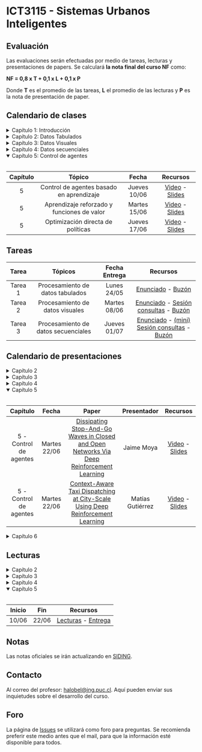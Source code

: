 # ICT3115 - Sistemas Urbanos Inteligentes

<!-- ## Video y tutoriales

1. [Tutorial CMD](https://www.youtube.com/watch?v=qgFmMU6Pukc) 
1. [Tutorial Instalación Python y Jupyter](https://www.youtube.com/watch?v=FxHoi_ZRV4s) -->



## Evaluación

Las evaluaciones serán efectuadas por medio de tareas, lecturas y presentaciones de papers. Se calculará **la nota final del curso NF** como:

  **NF = 0,8 x T + 0,1 x L + 0,1 x P**

 Donde **T** es el promedio de las tareas, **L** el promedio de las lecturas y **P** es la nota de presentación de paper.


## Calendario de clases

<details>
<summary>Capítulo 1: Introducción</summary>
<br>
 
| Capítulo |	Tópico           | Fecha          | Recursos |
| :-:      | :-:               | :-:          | :-:      |
| 1        | Introducción      | Jueves 18/03 | [Video](https://youtu.be/jDW_kl3n4B0) - [Slides](../../blob/main/Clases/Capítulo%201/01%20-%20Introducción.pdf) |
| 1        | Fundamentos de ML Parte 1| Martes 23/03 | [Video](https://youtu.be/T5fmQMDJfDA) - [Slides](../../blob/main/Clases/Capítulo%201/02%20-%20Fundamentos%20de%20Machine%20Learning%20Parte%201.pdf)|
| 1        | Fundamentos de ML Parte 2| Jueves 25/03 | [Video](https://youtu.be/KV7Xke_LEsU) - [Slides](../../blob/main/Clases/Capítulo%201/03%20-%20Fundamentos%20de%20Machine%20Learning%20Parte%202.pdf) - [Código](../../tree/main/Clases/Capítulo%201/Ejemplos)|
| 1        | Fundamentos de ML Parte 3| Martes 30/03 | [Video](https://youtu.be/zSL2A7LIu0I) - [Slides](../../blob/main/Clases/Capítulo%201/04%20-%20Fundamentos%20de%20Machine%20Learning%20Parte%203.pdf) - [Ejemplos](../../tree/main/Clases/Capítulo%201/Ejemplos) |
 
</details>
 
<details>
<summary>Capítulo 2: Datos Tabulados</summary>
<br>
 
| Capítulo |	Tópico           | Fecha          | Recursos |
| :-:      | :-:               | :-:          | :-:      |
| 2        | Introducción a Redes Neuronales Parte 1| Jueves 01/04 | [Video](https://youtu.be/ErjP0V_DgTQ) - [Slides](../../blob/main/Clases/Capítulo%202/01%20-%20Introducción%20a%20Redes%20Neuronales%20Parte%201.pdf)|
| 2        | Introducción a Redes Neuronales Parte 2| Martes 06/04 | [Video](https://youtu.be/BIhl1QA1nkA) - [Slides](../../blob/main/Clases/Capítulo%202/02%20-%20Introducción%20a%20Redes%20Neuronales%20Parte%202.pdf) - [Ejemplos](../../tree/main/Clases/Capítulo%202/Ejemplos)|
| 2        | Árboles y Ensambles Parte 1| Jueves 08/04 | [Video](https://youtu.be/pQKIhLMYuGw) - [Slides](../../blob/main/Clases/Capítulo%202/03%20-%20Árboles%20y%20Ensambles.pdf) - [Ejemplos](../../blob/main/Clases/Capítulo%202/Ejemplos/02%20-%20árboles_y_ensambles.ipynb)|
| 2        | Árboles y Ensambles Parte 2| Martes 13/04 | [Video](https://youtu.be/ps5eqcwFUlA) - [Slides](../../blob/main/Clases/Capítulo%202/03%20-%20Árboles%20y%20Ensambles.pdf) - [Ejemplos](../../blob/main/Clases/Capítulo%202/Ejemplos/02%20-%20árboles_y_ensambles.ipynb)|
| 2        | Redes Neuronales y Datos Tabulados| Jueves 15/04 | [Video](https://youtu.be/P1Vx5goB5RI) - [Slides](../../blob/main/Clases/Capítulo%202/04%20-%20Redes%20Neuronales%20y%20Datos%20Tabulados.pdf) - [Ejemplos](../../blob/main/Clases/Capítulo%202/Ejemplos/03%20-%20embeddings.ipynb) |

</details>

<details>
<summary>Capítulo 3: Datos Visuales</summary>
<br>
 
| Capítulo |	Tópico           | Fecha          | Recursos |
| :-:      | :-:               | :-:          | :-:      |
| 3        | Redes Convolucionales para Datos Visuales Parte 1 | Jueves 22/04 | [Video](https://youtu.be/MUUnrXiUMMQ) - [Slides](../../blob/main/Clases/Capítulo%203/01%20-%20Redes%20Convolucionales%20para%20Datos%20Visuales.pdf) - [Ejemplos](../../blob/main/Clases/Capítulo%203/Ejemplos/01%20-%20CNNs.ipynb) |
| 3        | Redes Convolucionales para Datos Visuales Parte 2 | Martes 27/04 | [Video](https://youtu.be/D3RdEOWyQOc) - [Slides](../../blob/main/Clases/Capítulo%203/01%20-%20Redes%20Convolucionales%20para%20Datos%20Visuales.pdf) - [Ejemplos](../../blob/main/Clases/Capítulo%203/Ejemplos/02%20-%20transfer_learning.ipynb) |
| 3        | Segmentación Semántica | Jueves 29/04 | [Video](https://youtu.be/TCqUaVEV-XU) - [Slides](../../blob/main/Clases/Capítulo%203/02%20-%20Segmentación%20Semántica.pdf) - Ejemplos |
| 3        | Aprendizaje Multitarea | Martes 04/05 | [Video](https://youtu.be/H4qmNNG6aIE) - [Slides](../../blob/main/Clases/Capítulo%203/03%20-%20Aprendizaje%20Multitarea.pdf) - Ejemplos |

</details>

<details>
<summary>Capítulo 4: Datos secuenciales</summary>
<br>
 
| Capítulo |	Tópico           | Fecha          | Recursos |
| :-:      | :-:               | :-:          | :-:      |
| 4        | Redes Neuronales Recurrentes Parte 1 | Martes 18/05 | [Video](https://youtu.be/zDBkyG8MZSg) - [Slides](../../blob/main/Clases/Capítulo%204/01%20-%20Redes%20Neuronales%20Recurrentes%20(RNN).pdf) |
| 4        | Redes Neuronales Recurrentes Parte 2 | Jueves 20/05 | [Video](https://youtu.be/CGIOOm1jGug) - [Slides](../../blob/main/Clases/Capítulo%204/01%20-%20Redes%20Neuronales%20Recurrentes%20(RNN).pdf) - Ejemplos |
| 4        | Modelos de lenguaje | Martes 25/05 | [Video](https://youtu.be/zMukLYfWUEI) - [Slides](../../blob/main/Clases/Capítulo%204/02%20-%20Modelos%20de%20Lenguaje.pdf) - Ejemplos |
| 4     | Mecanismos de atención | Jueves 27/05 | [Video](https://youtu.be/46Bd-gLfQBs) - [Slides](../../blob/main/Clases/Capítulo%204/03%20-%20Mecanismos%20de%20atención.pdf) - Ejemplos |
| 4     | Autoatención | Martes 01/06 | [Video](https://youtu.be/KCMbe-OLWRE) - [Slides](../../blob/main/Clases/Capítulo%204/04%20-%20Autoatención.pdf) |

</details>

<details open>
<summary>Capítulo 5: Control de agentes</summary>
<br>
 
| Capítulo |	Tópico           | Fecha          | Recursos |
| :-:      | :-:               | :-:          | :-:      |
| 5        | Control de agentes basado en aprendizaje | Jueves 10/06 | [Video](https://youtu.be/7mskZ6LYgyk) - [Slides](../../blob/main/Clases/Capítulo%205/01%20-%20Control%20de%20agentes%20basado%20en%20aprendizaje.pdf) |
| 5        | Aprendizaje reforzado y funciones de valor | Martes 15/06 | [Video](https://youtu.be/9wIHOch_jTM) - [Slides](../../blob/main/Clases/Capítulo%205/02%20-%20Aprendizaje%20reforzado%20y%20funciones%20de%20valor.pdf) |
 | 5        | Optimización directa de políticas | Jueves 17/06 | [Video](https://youtu.be/e8Vp-NDCvHg) - [Slides](../../blob/main/Clases/Capítulo%205/03%20-%20Optimización%20directa%20de%20políticas.pdf) |
 
</details>

## Tareas
 
| Tarea   |	Tópicos                          | Fecha Entrega | Recursos |
| :-:     | :-:                              | :-:           | :-:      |
| Tarea 1 | Procesamiento de datos tabulados | Lunes 24/05   | [Enunciado](../../blob/main/Tareas/T1/T1.pdf) - [Buzón](https://forms.gle/KbwR9gT5bBhJdH2u8) |
| Tarea 2 | Procesamiento de datos visuales  | Martes 08/06  | [Enunciado](../../blob/main/Tareas/T2/T2.pdf) - [Sesión consultas](https://youtu.be/iBQT7kCpjnY) - [Buzón](https://forms.gle/sT9khzvhnfd5kETM9) |
| Tarea 3 | Procesamiento de datos secuenciales | Jueves 01/07  | [Enunciado](../../blob/main/Tareas/T3/T3.pdf) - [(mini) Sesión consultas](https://youtu.be/T9bFW_aqn-8) - [Buzón](https://forms.gle/bTnjcPVYn9JZvH9P9) |

 

## Calendario de presentaciones

<details>
<summary>Capítulo 2</summary>
<br>
 
| Capítulo                  |	Fecha        | Paper      | Presentador      | Recursos |
| :-:                       | :-:          | :-:        | :-:              | :-:      |
| 2 - Datos tabulados       | Martes 20/04 | [Deep Architecture for Citywide Travel Time Estimation Incorporating Contextual Information](../../blob/main/Lecturas/04-12%20al%2004-18/2019%20-%20Deep%20Architecture%20for%20Citywide%20Travel%20Time%20Estimation%20Incorporating%20Contextual%20Information.pdf) | José Niño | [Video](https://youtu.be/1WYMgxWDZhs) - [Slides](../../blob/main/Presentaciones/04-20%20-%20José%20Niño.pdf) |
| 2 - Datos tabulados       | Martes 20/04 | [Deep Auto Encoder Neural Networks for Short-Term Traffic Congestion Prediction of Transportation Networks](../../blob/main/Lecturas/04-05%20al%2004-11/2019%20-%20Deep%20Autoencoder%20Neural%20Networks%20for%20Short-Term%20Traffic%20Congestion%20Prediction%20of%20Transportation%20Networks.pdf) | Martín López | [Video](https://youtu.be/rNpXvzKQK1c) - [Slides](../../blob/main/Presentaciones/04-20%20-%20Martín%20López.pdf) |

</details>


<details>
<summary>Capítulo 3</summary>
<br>

| Capítulo                  |	Fecha        | Paper      | Presentador      | Recursos |
| :-:                       | :-:          | :-:        | :-:              | :-:      |
| 3 - Datos visuales        | Jueves 06/05 | [A Deep Learning Model for Transportation Mode Detection Based on Smartphone Sensing Data](../../blob/main/Lecturas/04-22%20al%2004-28/2020%20-%20A%20Deep%20Learning%20Model%20for%20Transportation%20Mode%20Detection%20Based%20on%20Smartphone%20Sensing%20Data.pdf) | Andrés Ávalos | [Video](https://youtu.be/DtCsxmgNVW0) - [Slides](../../blob/main/Presentaciones/05-06%20-%20Andrés%20Ávalos.pdf) |
| 3 - Datos visuales        | Jueves 06/05 | [Dense semantic labeling of sub-decimeter resolution images with convolutional neural networks](../../blob/main/Lecturas/04-29%20al%2005-05/2017%20-%20Dense%20semantic%20labeling%20of%20sub-decimeter%20resolution%20images%20with%20convolutional%20neural%20networks.pdf) | Camila Vera  | [Video](https://youtu.be/nhhdPQN7RSA) - [Slides](../../blob/main/Presentaciones/05-06%20-%20Camila%20Vera.pdf) |

</details>

<details>
<summary>Capítulo 4</summary>
<br>

| Capítulo                  |	Fecha        | Paper      | Presentador      | Recursos |
| :-:                       | :-:          | :-:        | :-:              | :-:      |
| 4 - Datos secuenciales    | Martes 01/06 | [Combining Residual and LSTM Recurrent Networks for Transportation Mode Detection Using Multimodal Sensors Integrated in Smartphones](../../blob/main/Lecturas/05-26%20al%2006-02/2021%20-%20Combining%20Residual%20and%20LSTM%20Recurrent%20Networks%20for%20Transportation%20Mode%20Detection%20Using%20Multimodal%20Sensors%20Integrated%20in%20Smartphones.pdf) | Vicente del Río  | [Video](https://youtu.be/MT65Mxx4M-U) - [Slides](blob/main/Presentaciones/06-01%20-%20Vicente%20del%20Río.pdf) |

</details>

<details open>
<summary>Capítulo 5</summary>
<br>

| Capítulo                  |	Fecha        | Paper      | Presentador      | Recursos |
| :-:                       | :-:          | :-:        | :-:              | :-:      |
| 5 - Control de agentes    | Martes 22/06 | [Dissipating Stop-And-Go Waves in Closed and Open Networks Via Deep Reinforcement Learning](../../blob/main/Lecturas/06-10%20al%2006-22/2018%20-%20Dissipating%20Stop-And-Go%20Waves%20in%20Closed%20and%20Open%20Networks%20Via%20Deep%20Reinforcement%20Learning.pdf) | Jaime Moya | [Video](https://youtu.be/Fk_I1SExSW8) - [Slides](../../blob/main/Presentaciones/06-22%20-%20Jaime%20Moya.pdf) |
| 5 - Control de agentes    | Martes 22/06 | [Context-Aware Taxi Dispatching at City-Scale Using Deep Reinforcement Learning](../../blob/main/Lecturas/06-10%20al%2006-22/2020%20-%20Context-Aware%20Taxi%20Dispatching%20at%20City-Scale%20Using%20Deep%20Reinforcement%20Learning.pdf) | Matías Gutiérrez | [Video](https://youtu.be/7oCCAK5zzJI) - [Slides](../../blob/main/Presentaciones/06-22%20-%20Matías%20Gutiérrez.pdf) |

</details>

<details>
<summary>Capítulo 6</summary>
<br>

| Capítulo                  |	Fecha        | Paper      | Presentador      | Recursos |
| :-:                       | :-:          | :-:        | :-:              | :-:      |
| 6 - Grafos                | Jueves 08/07 |            | Darío Farren     | Video - Slides |
| 6 - Grafos                | Jueves 08/07 |            | Carlos Muñoz     | Video - Slides |
| 6 - Grafos                | Jueves 08/07 |            | Felipe Gutiérrez | Video - Slides |

</details>


## Lecturas

<details>
<summary>Capítulo 2</summary>
<br>
 
| Inicio |	Fin   | Recursos |
| :-:    | :-:   | :-:          | 
| 05/04  | 11/04 | [Lecturas](../../tree/main/Lecturas/04-05%20al%2004-11) - [Entrega](https://forms.gle/APCqNBwJfVPksN1AA) |
| 12/04  | 18/04 | [Lecturas](../../tree/main/Lecturas/04-12%20al%2004-18) - [Entrega](https://forms.gle/dU6ruU66vNMJmkpf6) |

</details>

<details>
<summary>Capítulo 3</summary>
<br>
 
| Inicio |	Fin   | Recursos |
| :-:    | :-:   | :-:          | 
| 22/04  | 28/04 | [Lecturas](../../tree/main/Lecturas/04-22%20al%2004-28) - [Entrega](https://forms.gle/1nuNgtsoaqdd9AYb9) |
| 29/04  | 05/05 | [Lecturas](../../tree/main/Lecturas/04-29%20al%2005-05) - [Entrega](https://forms.gle/Xdityba7qmdR4wEB7) |

</details>

<details>
<summary>Capítulo 4</summary>
<br>
 
| Inicio |	Fin   | Recursos |
| :-:    | :-:   | :-:          | 
| 19/05  | 25/05 | [Lecturas](../../tree/main/Lecturas/05-19%20al%2005-25) - [Entrega](https://forms.gle/mMiesc8hHCZ44Dms7) |
| 26/05  | 01/06 | [Lecturas](../../tree/main/Lecturas/05-26%20al%2006-02) - [Entrega](https://forms.gle/4LXvRXfhm9aYWkg77) |

</details>

<details open>
<summary>Capítulo 5</summary>
<br>
 
| Inicio |	Fin   | Recursos |
| :-:    | :-:   | :-:          | 
| 10/06  | 22/06 | [Lecturas](../../tree/main/Lecturas/06-10%20al%2006-22) - [Entrega](https://forms.gle/Q1jiTvDULZJNZ95F9) |

</details>

## Notas
Las notas oficiales se irán actualizando en [SIDING](https://www.ing.uc.cl/#SIDING).

## Contacto

Al correo del profesor: halobel@ing.puc.cl. Aquí pueden enviar sus inquietudes sobre el desarrollo del curso.

## Foro

La página de [Issues](../../issues) se utilizará como foro para preguntas. Se recomienda preferir este medio antes que el mail, para que la información esté disponible para todos.
